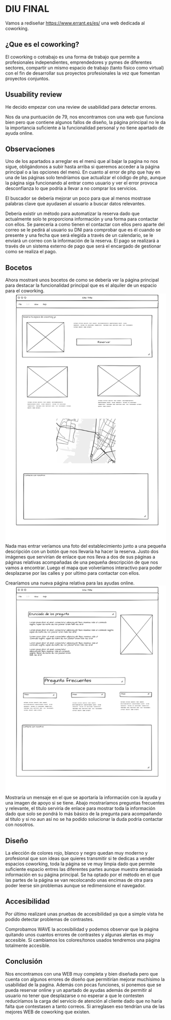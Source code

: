 # DIU FINAL

Vamos a rediseñar https://www.errant.es/es/  una web dedicada al coworking.

## ¿Que es el coworking?
El coworking o cotrabajo es una forma de trabajo que permite a profesionales independientes, emprendedores y pymes de diferentes sectores, compartir un mismo espacio de trabajo (tanto físico como virtual) con el fin de desarrollar sus proyectos profesionales la vez que fomentan proyectos conjuntos. 


## Usuability review
He decido empezar con una review de usabilidad para detectar errores. 

Nos da una puntuación de 79, nos encontramos con una web que funciona bien pero que contiene algunos fallos de diseño, la página principal no le da la importancia suficiente a la funcionalidad personal y no tiene apartado de ayuda online.

## Observaciones
Uno de los apartados a arreglar es el menú que al bajar la pagina no nos sigue, obligándonos a subir hasta arriba si queremos acceder a la página principal o a las opciones del menú. En cuanto al error de php que hay en una de las páginas solo tendríamos que actualizar el código de php, aunque la página siga funcionando al entrar como usuario y ver el error provoca desconfianza lo que podría a llevar a no comprar los servicios.

El buscador se debería mejorar un poco para que al menos mostrase palabras clave que ayudasen al usuario a buscar datos relevantes.

Debería existir un método para automatizar la reserva dado que actualmente solo te proporciona información y una forma para contactar con ellos. Se parecería a como tienen el contactar con ellos pero aparte del correo se le pedirá al usuario su DNI para comprobar que es él cuando se presente y una fecha que será elegida a través de un calendario, se le enviará un correo con la información de la reserva. El pago se realizará a través de un sistema externo de pago que será el encargado de gestionar como se realiza el pago.

## Bocetos
Ahora mostraré unos bocetos de como se debería ver la página principal para destacar la funcionalidad principal que es el alquiler de un espacio para el coworking.
![Método UX](portada.png)
Nada mas entrar veríamos una foto del establecimiento junto a una pequeña descripción con un botón que nos llevaría ha hacer la reserva. Justo dos imágenes que servirían de enlace que nos lleva a dos de sus páginas a páginas relativas acompañadas de una pequeña descripción de  que nos vamos a encontrar. Luego el mapa que volveríamos interactivo para poder desplazarse por las calles y por ultimo para contactar con ellos.


Crearíamos una nueva página relativa para las ayudas online.
![Método UX](ayudas.png)
Mostraría un mensaje en el que se aportaría la información con la ayuda y una imagen de apoyo si se tiene. Abajo mostraríamos preguntas frecuentes y relevante, el titulo serviría de enlace para mostrar toda la información dado que solo se pondrá lo más básico de la pregunta para acompañando al titulo  y si no aun así no se ha podido solucionar la duda podría contactar con nosotros.

## Diseño
La elección de colores rojo, blanco y negro quedan muy moderno y profesional que son ideas que quieres transmitir si te dedicas a vender espacios coworking, toda la página se ve muy limpia dado que permite suficiente espacio entres las diferentes partes aunque muestra demasiada información en su página principal. Se ha optado por el método en el que las partes de la página se van recolocando unas encimas de otra para poder leerse sin problemas aunque se redimensione el navegador.


## Accesibilidad
Por último realizaré unas pruebas de accesibilidad ya que a simple vista he podido detectar problemas de contrastes.

Comprobamos WAVE la accesibilidad  y podemos observar que la página quitando unos cuantos errores de contrastes y algunas alertas es muy accesible. Si cambiamos los colores/tonos usados tendremos una página totalmente accesible.


## Conclusión
Nos encontramos con una WEB muy completa y bien diseñada pero que cuenta con algunos errores de diseño que permitirían mejorar muchísimo la usabilidad de la pagina. Además con pocas funciones, si ponemos que se pueda reservar online y un apartado de ayudas además de permitir al usuario no tener que desplazarse o no esperar a que le contesten reduciríamos la carga del servicio de atención al cliente dado que no haría falta que contestasen a tanto correos. Si arreglasen eso tendrían una de las mejores WEB de coworking que existen.
